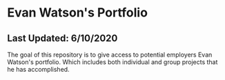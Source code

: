 # Evan Watson's Portfolio
## Last Updated: 6/10/2020
The goal of this repository is to give access to potential employers Evan Watson's portfolio. Which includes both individual and group projects that he has accomplished.
